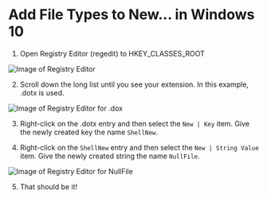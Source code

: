 # Add File Types to New... in Windows 10

1. Open Registry Editor (regedit) to HKEY_CLASSES_ROOT

![Image of Registry Editor](https://tr2.cbsistatic.com/hub/i/r/2018/04/09/272e54ed-80f0-4b6e-97fb-42d84488edb9/resize/770x/bb8f6c9dbf0f21a3c1f00616b02d708c/baddnewmenuitem.png)

2. Scroll down the long list until you see your extension. In this example, .dotx is used.

![Image of Registry Editor for .dox](https://tr1.cbsistatic.com/hub/i/r/2018/04/09/7ff69b0b-698f-4e36-8e90-6f2b525d9817/resize/770x/2db1b4b178c16f0710bf389c8d7e00e9/caddnewmenuitem.png)

3. Right-click on the .dotx entry and then select the `New | Key` item. Give the newly created key the name `ShellNew`.

4. Right-click on the `ShellNew` entry and then select the `New | String Value` item. Give the newly created string the name `NullFile`.

![Image of Registry Editor for NullFile](https://tr2.cbsistatic.com/hub/i/r/2018/04/09/48e217a3-c5c4-4bad-bd16-aa97d9aa0faf/resize/770x/2e5f93ae93bdcf26bc2bcd216d7fd4b2/daddnewmenuitem.png)

5. That should be it!
